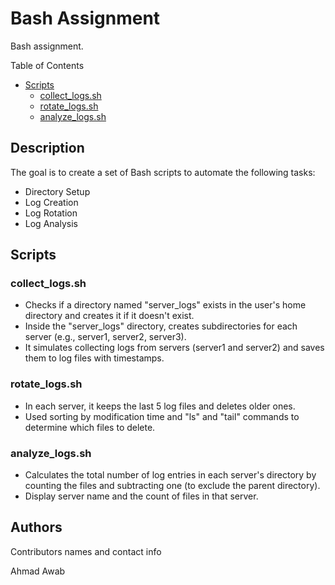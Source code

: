 # Bash Assignment

Bash assignment.

Table of Contents
* [Scripts](#Scripts)
  * [collect_logs.sh](#collect_logs.sh)
  * [rotate_logs.sh](#rotate_logs.sh)
  * [analyze_logs.sh](#analyze_logs.sh)

## Description

The goal is to create a set of Bash scripts to automate the following tasks:

- Directory Setup
- Log Creation
- Log Rotation
- Log Analysis
  
## Scripts

### collect_logs.sh

- Checks if a directory named "server_logs" exists in the user's home directory and creates it if it doesn't exist.
- Inside the "server_logs" directory, creates subdirectories for each server (e.g., server1, server2, server3).
- It simulates collecting logs from servers (server1 and server2) and saves them to log files with timestamps.

### rotate_logs.sh

- In each server, it keeps the last 5 log files and deletes older ones.
- Used sorting by modification time and "ls" and "tail" commands to determine which files to delete.

### analyze_logs.sh

- Calculates the total number of log entries in each server's directory by counting the files and subtracting one (to exclude the parent directory).
- Display server name and the count of files in that server.

## Authors

Contributors names and contact info

Ahmad Awab

